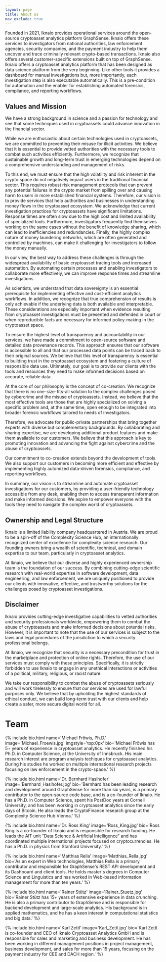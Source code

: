 ```yaml
---
layout: page
title: About us
nav_exclude: true
---
```


Founded in 2021, Iknaio provides operational services around the open-source cryptoasset analytics platform GraphSense. Iknaio offers these services to investigators from national authorities, law enforcement agencies, security companies, and the payment industry to help them uncover and trace criminally relevant crypto-based transactions. Iknaio also offers several customer-specific extensions built on top of GraphSense. Iknaio offers a cryptoasset analytics platform that has been designed as data science platform from the very beginning. Like other tools it provides a dashboard for manual investigations but, more importantly, each investigation step is also executable automatically. This is a pre-condition for automation and the enabler for establishing automated forensics, compliance, and reporting workflows.

## Values and Mission

We have a strong background in science and a passion for technology and see that some techniques used in cryptoassets could advance innovation in the financial sector.

While we are enthusiastic about certain technologies used in cryptoassets, we are committed to preventing their misuse for illicit activities. We believe that it is essential to provide vetted authorities with the necessary tools to combat such activities efficiently. Furthermore, we recognize that sustainable growth and long-term trust in emerging technologies depend on a comprehensive understanding and management of risks.

To this end, we must ensure that the high volatility and risk inherent in the crypto space do not negatively impact users in the traditional financial sector. This requires robust risk management protocols that can prevent any potential failures in the crypto market from spilling over and causing harm to users in more established financial systems. Therefore, our vision is to provide services that help authorities and businesses in understanding money flows in the cryptoasset ecosystem.
We acknowledge that current investigation practices for cryptoassets have significant limitations. Response times are often slow due to the high cost and limited availability of specialized tools. Furthermore, investigators frequently find themselves working on the same cases without the benefit of knowledge sharing, which can lead to inefficiencies and redundancies. Finally, the highly complex nature of money laundering networks, which are often generated and controlled by machines, can make it challenging for investigators to follow the money manually.

In our view, the best way to address these challenges is through the widespread availability of basic cryptoasset tracing tools and increased automation. By automating certain processes and enabling investigators to collaborate more effectively, we can improve response times and streamline investigations.

As scientists, we understand that data sovereignty is an essential prerequisite for implementing effective and cost-efficient analytics workflows. In addition, we recognize that true comprehension of results is only achievable if the underlying data is both available and interpretable. These considerations are especially important when evidence resulting from cryptoasset investigations must be presented and defended in court or when reproducible facts are necessary for informed policy-making in the cryptoasset space.

To ensure the highest level of transparency and accountability in our services, we have made a commitment to open-source software and detailed data provenance records. This approach ensures that our software is accessible to all and that our processed data points can be traced back to their original sources. We believe that this level of transparency is essential to building trust in the cryptoasset ecosystem and fostering a culture of responsible data use. Ultimately, our goal is to provide our clients with the tools and resources they need to make informed decisions based on accurate, reliable data.

At the core of our philosophy is the concept of co-creation.
We recognize that there is no one-size-fits-all solution to the complex challenges posed by cybercrime and the misuse of cryptoassets. Instead, we believe that the most effective tools are those that are highly specialized on solving a specific problem and, at the same time, open enough to be integrated into broader forensic workflows tailored to needs of investigators.

Therefore, we advocate for public-private partnerships that bring together experts with diverse but complementary backgrounds. By collaborating and sharing expertise, we are developing additional product features and make them available to our customers. We believe that this approach is key to promoting innovation and advancing the fight against cybercrime and the abuse of cryptoassets.

Our commitment to co-creation extends beyond the development of tools. We also support our customers in becoming more efficient and effective by implementing highly automized data-driven forensics, compliance, and reporting workflows.

In summary, our vision is to streamline and automate cryptoasset investigations for our customers, by providing a user-friendly technology accessible from any desk, enabling them to access transparent information and make informed decisions. We aspire to empower everyone with the tools they need to navigate the complex world of cryptoassets.

## Ownership and Legal Structure

Iknaio is a limited liability company headquartered in Austria. We are proud to be a spin-off of the Complexity Science Hub, an internationally recognized center of excellence for complexity science research. Our founding owners bring a wealth of scientific, technical, and domain expertise to our team, particularly in cryptoasset analytics.

At Iknaio, we believe that our diverse and highly experienced ownership team is the foundation of our success. By combining cutting-edge scientific research with real-world expertise in software development, data engineering, and law enforcement, we are uniquely positioned to provide our clients with innovative, effective, and trustworthy solutions for the challenges posed by cryptoasset investigations.

## Disclaimer

Iknaio provides cutting-edge investigative capabilities to vetted authorities and security professionals worldwide, empowering them to combat the abuse of cryptoassets and make informed decisions about potential risks. However, it is important to note that the use of our services is subject to the laws and legal procedures of the jurisdiction to which a security professional belongs.

At Iknaio, we recognize that security is a necessary precondition for trust in the marketplace and protection of online rights. Therefore, the use of our services must comply with these principles. Specifically, it is strictly forbidden to use Iknaio to engage in any unethical interactions or activities of a political, military, religious, or racist nature.

We take our responsibility to combat the abuse of cryptoassets seriously and will work tirelessly to ensure that our services are used for lawful purposes only. We believe that by upholding the highest standards of ethical conduct, we can build long-term trust with our clients and help create a safer, more secure digital world for all.

# Team

{% include bio.html name='Michael Fröwis, Ph.D.' image='Michael_Froewis.jpg' imgstyle='top:0px' bio='Michael Fröwis has 5+ years of experience in cryptoasset analytics. He recently finished his Ph.D. in Computer Science, at the University of Innsbruck. His main research interest are program analysis techiques for cryptoasset analytics. During his studies he worked on multiple international research projects focusing on law enforcement in the crypto-space.' %}

{% include bio.html name='Dr. Bernhard Haslhofer' image='Bernhard_Haslhofer.jpg' bio='Bernhard has been leading research and development around GraphSense for more than six years, is a primary contributor to the open-source code base, and is a co-founder of Iknaio. He has a Ph.D. in Computer Science, spent his PostDoc years at Cornell University, and has been working in cryptoasset analytics since the early days of Bitcoin. He also leads the CryptoFinance research group at the Complexity Science Hub Vienna.' %}

{% include bio.html name='Dr. Ross King' image='Ross_King.jpg' bio='Ross King is a co-founder of Iknaio and is responsible for research funding. He leads the AIT unit "Data Science & Artificial Intelligence" and has coordinated multiple international projects focused on cryptocurrencies. He has a Ph.D. in physics from Stanford University.' %}

{% include bio.html name='Matthias Rella' image='Matthias_Rella.jpg' bio='As an expert in Web technologies, Matthias Rella is a primary contributor and responsible for GraphSense\'s REST API development and its Dashboard and client tools. He holds master\'s degrees in Computer Science and Linguistics and has worked in Web-based information management for more than ten years.' %}

{% include bio.html name='Rainer Stütz' image='Rainer_Stuetz.jpg' bio='Rainer Stütz has 15+ years of extensive experience in data crunching. He is also a primary contributor to GraphSense and is responsible for backend development and large-scale analytics. His background is in applied mathematics, and he has a keen interest in computational statistics and big data.' %}

{% include bio.html name='Karl Zettl' image='Karl_Zettl.jpg' bio='Karl Zettl is co-founder and CEO of Iknaio Cryptoasset Analytics GmbH and is responsible for sales and marketing and business development. He has been working in different management positions in project management, business development, and sales for more than 15 years, focusing on the payment industry for CEE and DACH region.' %}

